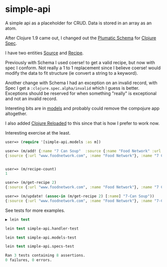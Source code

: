# simple-api

A simple api as a placeholder for CRUD. Data is stored in an array as an atom. 

After Clojure 1.9 came out, I changed out the [Plumatic Schema](https://github.com/plumatic/schema) for [Clojure Spec](https://www.clojure.org/guides/spec). 

I have two entities [Source](/src/simple_api/specs/source.clj) and [Recipe](/src/simple_api/specs/recipe.clj).

Previously with Schema I used coerse! to get a valid recipe, but now with spec I conform. Not really a 1 to 1 replacement since I believe coerse! would modify the data to fit structure (ie convert a string to a keyword).

 Another change with Schema I had an exception on an invalid record, with Spec I get a `:clojure.spec.alpha/invalid` which I guess is better. Exceptions should be reserved for when something "really" is exceptional and not an invalid record.

Intereting bits are in [models](/src/simple-api/models.clj]) and probably could remove the compojure app altogether.

I also added [Clojure Reloaded](http://thinkrelevance.com/blog/2013/06/04/clojure-workflow-reloaded) to this since that is how I prefer to work now.

Interesting exercise at the least.

```clojure
user=> (require '[simple-api.models :as m])

user=> (m/add! {:name "7 Can Soup"  :source {:name "Food Network" :url "www.foodnetwork.com"}  :url "http://www.foodnetwork.com/recipes/ree-drummond/7-can-soup"})
{:source {:url "www.foodnetwork.com", :name "Food Network"}, :name "7 Can Soup", :url "http://www.foodnetwork.com/recipes/ree-drummond/7-can-soup", :id 2}


user=> (m/recipe-count)
1

user=> (m/get-recipe 2)
{:source {:url "www.foodnetwork.com", :name "Food Network"}, :name "7 Can Soup", :url "http://www.foodnetwork.com/recipes/ree-drummond/7-can-soup", :id 2}

user=> (m/update! (assoc-in (m/get-recipe 2) [:name] "7-Can Soup"))
{:source {:url "www.foodnetwork.com", :name "Food Network"}, :name "7-Can Soup", :url "http://www.foodnetwork.com/recipes/ree-drummond/7-can-soup", :id 2}
```

See tests for more examples.

```clojure
▶ lein test

lein test simple-api.handler-test

lein test simple-api.models-test

lein test simple-api.specs-test

Ran 3 tests containing 8 assertions.
0 failures, 0 errors.
```